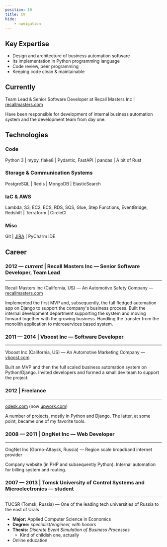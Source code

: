 ```yaml
---
position: 10
title: CV
hide:
    - navigation
---
```


## Key Expertise

- Design and architecture of business automation software
- Its implementation in Python programming language
- Code review, peer programming
- Keeping code clean & maintainable

## Currently

Team Lead & Senior Software Developer at Recall Masters Inc | [recallmasters.com](http://recallmasters.com)

Have been responsible for development of internal business automation system and the development team from day one.

## Technologies

### Code

Python 3 | mypy, flake8 | Pydantic, FastAPI | pandas | A bit of Rust

### Storage & Communication Systems

PostgreSQL | Redis | MongoDB | ElasticSearch

### IaC & AWS

Lambda, S3, EC2, ECS, RDS, SQS, Glue, Step Functions, EventBridge, Redshift | Terraform | CircleCI

### Misc

Git | [JIRA](https://www.atlassian.com/software/jira) | PyCharm IDE

## Career

### 2012 — *current* | Recall Masters Inc — Senior Software Developer, Team Lead

---

Recall Masters Inc (California, US) — An Automotive Safety Company — [recallmasters.com](http://recallmasters.com) 

Implemented the first MVP and, subsequently, the full fledged automation app on Django to support the company's business process. Built the internal development department supporting the system and moving forward together with the growing business. Handling the transfer from the monolith application to microservices based system.

### 2011 — 2014 | Vboost Inc — Software Developer

---

Vboost Inc (California, US) — An Automotive Marketing Company — [vboost.com](http://vboost.com) 

Built an MVP and then the full scaled business automation system on Python/Django. Invited developers and formed a small dev team to support the project.

### 2012 | Freelance

---

[odesk.com](http://odesk.com) (now [upwork.com](http://upwork.com))

A number of projects, mostly in Python and Django. The latter, at some point, became one of my favorite tools.

### 2008 — 2011 | OngNet Inc — **Web Developer**

---

OngNet Inc (Gorno-Altaysk, Russia) — Region scale broadband internet provider

Company website (in PHP and subsequently Python). Internal automation for billing system and routing.

### 2007 — 2013 | Tomsk University of Control Systems and Microelectronics — student

---

TUCSR (Tomsk, Russia) — One of the leading tech universities of Russia to the east of Urals

- **Major:** Applied Computer Science in Economics
- **Degree:** *specialist/engineer, with honors*
- **Thesis:** *Discrete Event Simulation of Business Processes*
    - Kind of childish one, actually
- Online education